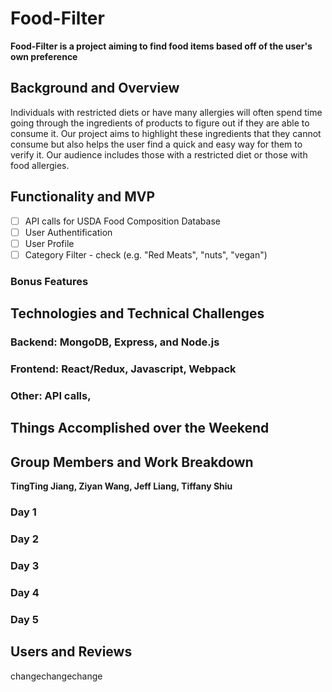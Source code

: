 # Food-Filter

**Food-Filter is a project aiming to find food items based off of the user's own preference**

## Background and Overview

Individuals with restricted diets or have many allergies will often spend time going through the ingredients of products to figure out if they are able to consume it. Our project aims to highlight these ingredients that they cannot consume but also helps the user find a quick and easy way for them to verify it. Our audience includes those with a restricted diet or those with food allergies.

## Functionality and MVP

* [ ] API calls for USDA Food Composition Database
* [ ] User Authentification
* [ ] User Profile
* [ ] Category Filter - check (e.g. "Red Meats", "nuts", "vegan")

### Bonus Features

## Technologies and Technical Challenges

### Backend: MongoDB, Express, and Node.js

### Frontend: React/Redux, Javascript, Webpack

### Other: API calls,

## Things Accomplished over the Weekend

## Group Members and Work Breakdown

**TingTing Jiang, Ziyan Wang, Jeff Liang, Tiffany Shiu**

### Day 1

### Day 2

### Day 3

### Day 4

### Day 5

## Users and Reviews

changechangechange
